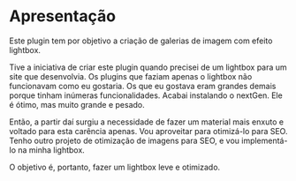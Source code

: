 # Apresentação

Este plugin tem por objetivo a criação de galerias de imagem com efeito lightbox.

Tive a iniciativa de criar este plugin quando precisei de um lightbox para um site que desenvolvia. Os plugins que faziam apenas o lightbox não funcionavam como eu gostaria. Os que eu gostava eram grandes demais porque tinham inúmeras funcionalidades. Acabai instalando o nextGen. Ele é ótimo, mas muito grande e pesado.

Então, a partir daí surgiu a necessidade de fazer um material mais enxuto e voltado para esta carência apenas. Vou aproveitar para otimizá-lo para SEO. Tenho outro projeto de otimização de imagens para SEO, e vou implementá-lo na minha lightbox.

O objetivo é, portanto, fazer um lightbox leve e otimizado.

